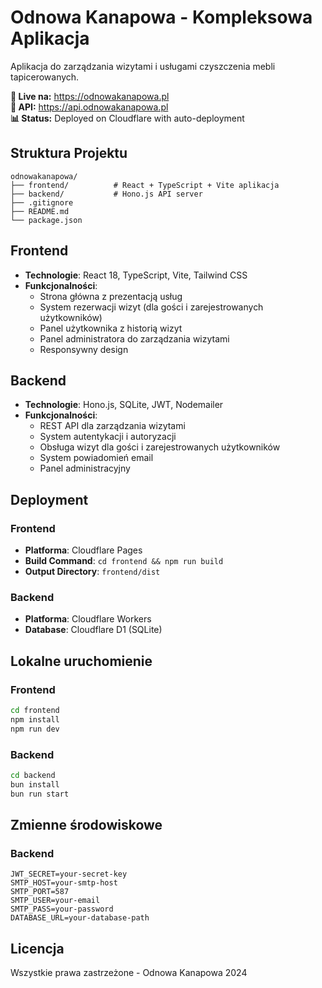 # Odnowa Kanapowa - Kompleksowa Aplikacja

Aplikacja do zarządzania wizytami i usługami czyszczenia mebli tapicerowanych.

**🚀 Live na:** https://odnowakanapowa.pl  
**🔗 API:** https://api.odnowakanapowa.pl  
**📊 Status:** Deployed on Cloudflare with auto-deployment

## Struktura Projektu

```
odnowakanapowa/
├── frontend/          # React + TypeScript + Vite aplikacja
├── backend/           # Hono.js API server
├── .gitignore
├── README.md
└── package.json
```

## Frontend

- **Technologie**: React 18, TypeScript, Vite, Tailwind CSS
- **Funkcjonalności**:
  - Strona główna z prezentacją usług
  - System rezerwacji wizyt (dla gości i zarejestrowanych użytkowników)
  - Panel użytkownika z historią wizyt
  - Panel administratora do zarządzania wizytami
  - Responsywny design

## Backend

- **Technologie**: Hono.js, SQLite, JWT, Nodemailer
- **Funkcjonalności**:
  - REST API dla zarządzania wizytami
  - System autentykacji i autoryzacji
  - Obsługa wizyt dla gości i zarejestrowanych użytkowników
  - System powiadomień email
  - Panel administracyjny

## Deployment

### Frontend

- **Platforma**: Cloudflare Pages
- **Build Command**: `cd frontend && npm run build`
- **Output Directory**: `frontend/dist`

### Backend

- **Platforma**: Cloudflare Workers
- **Database**: Cloudflare D1 (SQLite)

## Lokalne uruchomienie

### Frontend

```bash
cd frontend
npm install
npm run dev
```

### Backend

```bash
cd backend
bun install
bun run start
```

## Zmienne środowiskowe

### Backend

```
JWT_SECRET=your-secret-key
SMTP_HOST=your-smtp-host
SMTP_PORT=587
SMTP_USER=your-email
SMTP_PASS=your-password
DATABASE_URL=your-database-path
```

## Licencja

Wszystkie prawa zastrzeżone - Odnowa Kanapowa 2024

